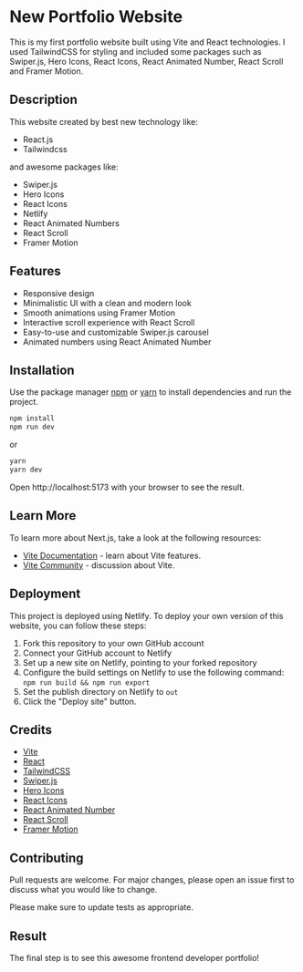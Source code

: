 <!-- ![alt text](https://github.com/kubahandro/portfolio) -->

# New Portfolio Website

This is my first portfolio website built using Vite and React technologies. I used TailwindCSS for styling and included some packages such as Swiper.js, Hero Icons, React Icons, React Animated Number, React Scroll and Framer Motion.

## Description

This website created by best new technology like:

- React.js
- Tailwindcss

and awesome packages like:

- Swiper.js
- Hero Icons
- React Icons
- Netlify
- React Animated Numbers
- React Scroll
- Framer Motion

## Features

- Responsive design
- Minimalistic UI with a clean and modern look
- Smooth animations using Framer Motion
- Interactive scroll experience with React Scroll
- Easy-to-use and customizable Swiper.js carousel
- Animated numbers using React Animated Number

## Installation

Use the package manager [npm](https://www.npmjs.com/) or [yarn](https://yarnpkg.com/) to install dependencies and run the project.

```cmd
npm install
npm run dev
```

or

```cmd
yarn
yarn dev
```

Open http://localhost:5173 with your browser to see the result.

## Learn More

To learn more about Next.js, take a look at the following resources:

- [Vite Documentation](https://vitejs.dev/guide/) - learn about Vite features.
- [Vite Community](https://dev.to/t/vite) - discussion about Vite.

## Deployment

This project is deployed using Netlify. To deploy your own version of this website, you can follow these steps:

1. Fork this repository to your own GitHub account
2. Connect your GitHub account to Netlify
3. Set up a new site on Netlify, pointing to your forked repository
4. Configure the build settings on Netlify to use the following command: `npm run build && npm run export`
5. Set the publish directory on Netlify to `out`
6. Click the "Deploy site" button.

## Credits

- [Vite](https://vitejs.dev/)
- [React](https://reactjs.org/)
- [TailwindCSS](https://tailwindcss.com/)
- [Swiper.js](https://swiperjs.com/)
- [Hero Icons](https://heroicons.com/)
- [React Icons](https://react-icons.github.io/react-icons/)
- [React Animated Number](https://github.com/Leocardoso94/react-animated-number)
- [React Scroll](https://github.com/fisshy/react-scroll)
- [Framer Motion](https://www.framer.com/motion/)

## Contributing

Pull requests are welcome. For major changes, please open an issue first
to discuss what you would like to change.

Please make sure to update tests as appropriate.

## Result

The final step is to see this awesome frontend developer portfolio!


